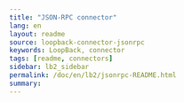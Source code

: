 ```yaml
---
title: "JSON-RPC connector"
lang: en
layout: readme
source: loopback-connector-jsonrpc
keywords: LoopBack, connector
tags: [readme, connectors]
sidebar: lb2_sidebar
permalink: /doc/en/lb2/jsonrpc-README.html
summary:
---
```

